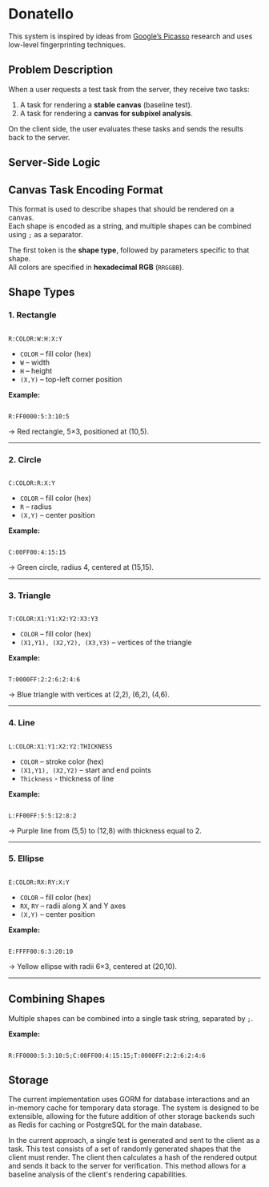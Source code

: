 # Donatello
This system is inspired by ideas from [Google’s Picasso](https://dl.acm.org/doi/pdf/10.1145/2994459.2994467) research 
and uses low-level fingerprinting techniques.

## Problem Description
When a user requests a test task from the server, they receive two tasks:

1. A task for rendering a **stable canvas** (baseline test).
2. A task for rendering a **canvas for subpixel analysis**.

On the client side, the user evaluates these tasks and sends the results back to the
server.

## Server-Side Logic

## Canvas Task Encoding Format

This format is used to describe shapes that should be rendered on a canvas.  
Each shape is encoded as a string, and multiple shapes can be combined using `;` as a separator.

The first token is the **shape type**, followed by parameters specific to that shape.  
All colors are specified in **hexadecimal RGB** (`RRGGBB`).

## Shape Types

### 1. Rectangle
```

R:COLOR:W:H:X:Y

```
- `COLOR` – fill color (hex)
- `W` – width
- `H` – height
- `(X,Y)` – top-left corner position

**Example:**
```

R:FF0000:5:3:10:5

```
→ Red rectangle, 5×3, positioned at (10,5).

---

### 2. Circle
```

C:COLOR:R:X:Y

```
- `COLOR` – fill color (hex)
- `R` – radius
- `(X,Y)` – center position

**Example:**
```

C:00FF00:4:15:15

```
→ Green circle, radius 4, centered at (15,15).

---

### 3. Triangle
```

T:COLOR:X1:Y1:X2:Y2:X3:Y3

```
- `COLOR` – fill color (hex)
- `(X1,Y1), (X2,Y2), (X3,Y3)` – vertices of the triangle

**Example:**
```

T:0000FF:2:2:6:2:4:6

```
→ Blue triangle with vertices at (2,2), (6,2), (4,6).

---

### 4. Line
```

L:COLOR:X1:Y1:X2:Y2:THICKNESS

```
- `COLOR` – stroke color (hex)
- `(X1,Y1), (X2,Y2)` – start and end points
- `Thickness` - thickness of line

**Example:**
```

L:FF00FF:5:5:12:8:2

```
→ Purple line from (5,5) to (12,8) with thickness equal to 2.

---

### 5. Ellipse
```

E:COLOR:RX:RY:X:Y

```
- `COLOR` – fill color (hex)
- `RX`, `RY` – radii along X and Y axes
- `(X,Y)` – center position

**Example:**
```

E:FFFF00:6:3:20:10

```
→ Yellow ellipse with radii 6×3, centered at (20,10).

---

## Combining Shapes
Multiple shapes can be combined into a single task string, separated by `;`.

**Example:**
```

R:FF0000:5:3:10:5;C:00FF00:4:15:15;T:0000FF:2:2:6:2:4:6

```

## Storage
The current implementation uses GORM for database interactions and an in-memory cache for temporary data storage.
The system is designed to be extensible, allowing for the future addition of other storage backends such as Redis for 
caching or PostgreSQL for the main database.

In the current approach, a single test is generated and sent to the client as a task. This test consists of a set of 
randomly generated shapes that the client must render. The client then calculates a hash of the rendered output and 
sends it back to the server for verification. This method allows for a baseline analysis of the client's rendering 
capabilities.